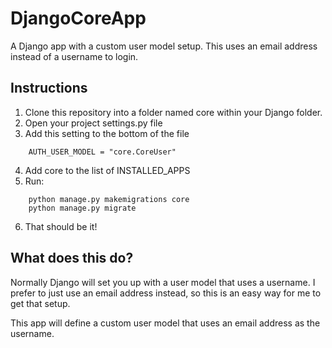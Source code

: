 # DjangoCoreApp
A Django app with a custom user model setup.  This uses an email address instead of a username to login.

## Instructions

1. Clone this repository into a folder named core within your Django folder.
2. Open your project settings.py file
3. Add this setting to the bottom of the file
```
	AUTH_USER_MODEL = "core.CoreUser"
```
4. Add core to the list of INSTALLED_APPS
5. Run:
```
	python manage.py makemigrations core
	python manage.py migrate
```
6. That should be it!

## What does this do?
Normally Django will set you up with a user model that uses a username.  I prefer to just use an email address instead, so this is an easy way for me to get that setup.

This app will define a custom user model that uses an email address as the username.